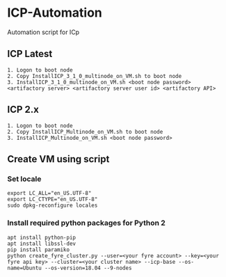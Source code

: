 # ICP-Automation
Automation script for ICp


## ICP Latest

~~~
1. Logon to boot node
2. Copy InstallICP_3_1_0_multinode_on_VM.sh to boot node
3. InstallICP_3_1_0_multinode_on_VM.sh <boot node password> <artifactory server> <artifactory server user id> <artifactory API>
~~~

## ICP 2.x

~~~
1. Logon to boot node
2. Copy InstallICP_Multinode_on_VM.sh to boot node
3. InstallICP_Multinode_on_VM.sh <boot node password>
~~~

## Create VM using script

### Set locale

~~~
export LC_ALL="en_US.UTF-8"
export LC_CTYPE="en_US.UTF-8"
sudo dpkg-reconfigure locales
~~~

### Install required python packages for Python 2

~~~
apt install python-pip
apt install libssl-dev
pip install paramiko
python create_fyre_cluster.py --user=<your fyre account> --key=<your fyre api key> --cluster=<your cluster name> --icp-base --os-name=Ubuntu --os-version=18.04 --9-nodes 
~~~
